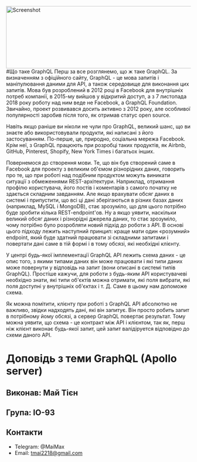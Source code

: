 <img src="https://s.dou.ua/storage-files/2_dM06QJE.png" width="652" height="170" alt="Screenshot">
#Що таке GraphQL
Перш за все розглянемо, що ж таке GraphQL. За визначенням з офіційного сайту, GraphQL - це мова запитів і маніпулювання даними для API, а також середовище для виконання цих запитів. Мова був розроблений в 2012 році в Facebook для внутрішніх потреб компанії, в 2015-му вийшов у відкритий доступ, а з 7 листопада 2018 року роботу над ним веде не Facebook, а GraphQL Foundation. Звичайно, проект розвивався досить активно з 2012 року, але особливої ​​популярності заробив після того, як отримав статус open source.

Навіть якщо раніше ви ніколи не чули про GraphQL, великий шанс, що ви знаєте або використовували продукти, які написані з його застосуванням. По-перше, це, природно, соціальна мережа Facebook. Крім неї, з GraphQL працюють при розробці таких продуктів, як Airbnb, GitHub, Pinterest, Shopify, New York Times і багатьох інших.

Повернемося до створення мови. Те, що він був створений саме в Facebook для проекту з великим об'ємом різнорідних даних, говорить про те, що при роботі над подібним продуктом можуть виникати ситуації з обмеженнями REST-архітектури. Наприклад, отримання профілю користувача, його постів і коментарів з самого початку не здається складним завданням. Але якщо врахувати обсяг даних в системі і припустити, що всі ці дані зберігаються в різних базах даних (наприклад, MySQL і MongoDB), стає зрозуміло, що для цього потрібно буде зробити кілька REST-endpoint'ов. Ну а якщо уявити, наскільки великий обсяг даних і різнорідні джерела даних, то стає зрозуміло, чому потрібно було розробляти новий підхід до роботи з API. В основі цього підходу лежить наступний принцип: краще мати один «розумний» endpoint, який буде здатний працювати зі складними запитами і повертати дані саме в тій формі і в тому обсязі, які необхідні клієнту.

У центрі будь-якої імплементації GraphQL API лежить схема даних - це опис того, з якими типами даних він може працювати і які типи даних може повернути у відповідь на запит (вони описані в системі типів GraphQL). Простіше кажучи, для роботи з будь-яким API користувачеві необхідно знати, які типи об'єктів можна отримати, які поля вибрати, які поля доступні у внутрішніх об'єктах і т. Д. Саме в цьому нам допоможе схема.

Як можна помітити, клієнту при роботі з GraphQL API абсолютно не важливо, звідки надходять дані, які він запитує. Він просто робить запит в потрібному йому обсязі, а сервер GraphQL повертає результат. Тому можна уявити, що схема - це контракт між API і клієнтом, так як, перш ніж клієнт виконає будь-якої запит, цей запит валідіруется відповідно до схеми даного API.

# Доповідь з теми GraphQL (Apollo server)
## Виконав: Май Тієн
## Група: ІО-93
## Контакти
* Telegram: @MaiMax
* Email: tmai2218@gmail.com
